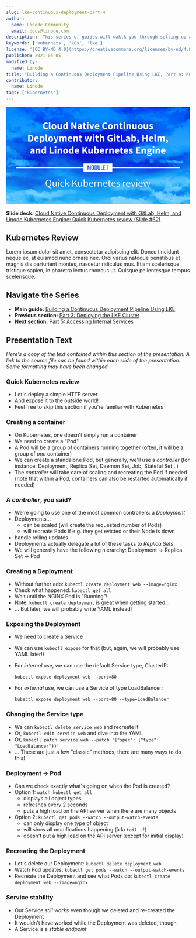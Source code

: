 ```yaml
---
slug: lke-continuous-deployment-part-4
author:
  name: Linode Community
  email: docs@linode.com
description: 'This series of guides will waklk you through setting up a continous deployment pipeline on LKE.'
keywords: ['kubernets', 'k8s', 'lke']
license: '[CC BY-ND 4.0](https://creativecommons.org/licenses/by-nd/4.0)'
published: 2021-05-05
modified_by:
  name: Linode
title: "Building a Continuous Deployment Pipeline Using LKE, Part 4: Kubernetes Review"
contributor:
  name: Linode
tags: ["kubernetes"]
---
```


![Cloud Native Continuous Deployment with GitLab, Helm, and Linode Kubernetes Engine: Kubernetes Review](cd-presentation-header-04-quick-kubernetes-review.png "Cloud Native Continuous Deployment with GitLab, Helm, and Linode Kubernetes Engine: Kubernetes Review")

**Slide deck:** [Cloud Native Continuous Deployment with GitLab, Helm, and Linode Kubernetes Engine: Quick Kubernetes review (Slide #62)](https://2021-03-lke.container.training/#62)

## Kubernetes Review

Lorem ipsum dolor sit amet, consectetur adipiscing elit. Donec tincidunt neque ex, at euismod nunc ornare nec. Orci varius natoque penatibus et magnis dis parturient montes, nascetur ridiculus mus. Etiam scelerisque tristique sapien, in pharetra lectus rhoncus ut. Quisque pellentesque tempus scelerisque.

## Navigate the Series

- **Main guide:** [Building a Continuous Deployment Pipeline Using LKE](/docs/guides/lke-continuous-deployment-series)
- **Previous section:** [Part 3: Deploying the LKE Cluster](/docs/guides/lke-continuous-deployment-part-3)
- **Next section:** [Part 5: Accessing Internal Services](/docs/guides/lke-continuous-deployment-part-5)

## Presentation Text

*Here's a copy of the text contained within this section of the presentation. A link to the source file can be found within each slide of the presentation. Some formatting may have been changed.*

### Quick Kubernetes review

- Let's deploy a simple HTTP server
- And expose it to the outside world!
- Feel free to skip this section if you're familiar with Kubernetes

### Creating a container

- On Kubernetes, one doesn't simply run a container
- We need to create a "Pod"
- A Pod will be a group of containers running together (often, it will be a group of *one* container)
- We can create a standalone Pod, but generally, we'll use a *controller* (for instance: Deployment, Replica Set, Daemon Set, Job, Stateful Set...)
- The *controller* will take care of scaling and recreating the Pod if needed (note that within a Pod, containers can also be restarted automatically if needed)

### A *controller*, you said?

- We're going to use one of the most common controllers: a *Deployment*
- Deployments...
  - can be scaled (will create the requested number of Pods)
  - will recreate Pods if e.g. they get evicted or their Node is down
- handle rolling updates
- Deployments actually delegate a lot of these tasks to *Replica Sets*
- We will generally have the following hierarchy: Deployment → Replica Set → Pod

### Creating a Deployment

- Without further ado: `kubectl create deployment web --image=nginx`
- Check what happened: `kubectl get all`
- Wait until the NGINX Pod is "Running"!
- Note: `kubectl create deployment` is great when getting started...
- ... But later, we will probably write YAML instead!

### Exposing the Deployment

- We need to create a Service
- We can use `kubectl expose` for that (but, again, we will probably use YAML later!)
- For *internal* use, we can use the default Service type, ClusterIP:

      kubectl expose deployment web --port=80

- For *external* use, we can use a Service of type LoadBalancer:

      kubectl expose deployment web --port=80 --type=LoadBalancer

### Changing the Service type

- We can `kubectl delete service web` and recreate it
- Or, `kubectl edit service web` and dive into the YAML
- Or, `kubectl patch service web --patch '{"spec": {"type": "LoadBalancer"}}'`
- ... These are just a few "classic" methods; there are many ways to do this!

### Deployment → Pod

- Can we check exactly what's going on when the Pod is created?
- Option 1: `watch kubectl get all`
  - displays all object types
  - refreshes every 2 seconds
  - puts a high load on the API server when there are many objects
- Option 2: `kubectl get pods --watch --output-watch-events`
  - can only display one type of object
  - will show all modifications happening (à la `tail -f`)
  - doesn't put a high load on the API server (except for initial display)

### Recreating the Deployment

- Let's delete our Deployment: `kubectl delete deployment web`
- Watch Pod updates: `kubectl get pods --watch --output-watch-events`
- Recreate the Deployment and see what Pods do: `kubectl create deployment web --image=nginx`

### Service stability

- Our Service *still works* even though we deleted and re-created the Deployment
- It wouldn't have worked while the Deployment was deleted, though
- A Service is a *stable endpoint*